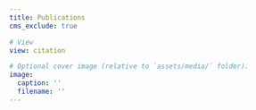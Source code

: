 ```yaml
---
title: Publications
cms_exclude: true

# View
view: citation

# Optional cover image (relative to `assets/media/` folder).
image:
  caption: ''
  filename: ''
---
```

